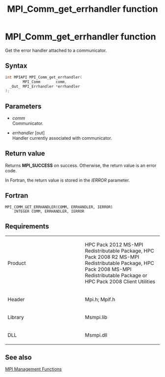 ﻿---
title: MPI_Comm_get_errhandler function
TOCTitle: MPI_Comm_get_errhandler function
ms:assetid: b157e69d-b1ee-4456-940c-decc1d0c95db
ms:mtpsurl: https://msdn.microsoft.com/en-us/library/Dn473272(v=VS.85)
ms:contentKeyID: 59360818
ms.date: 03/28/2018
mtps_version: v=VS.85
f1_keywords:
- MPI_COMM_GET_ERRHANDLER
- mpif/MPI_Comm_get_errhandler
- mpi/MPI_COMM_GET_ERRHANDLER
dev_langs:
- C++
- C
---

# MPI\_Comm\_get\_errhandler function

Get the error handler attached to a communicator.

## Syntax

``` c++
int MPIAPI MPI_Comm_get_errhandler(
        MPI_Comm       comm,
  _Out_ MPI_Errhandler *errhandler
);
```

## Parameters

  - *comm*  
    Communicator.

  - *errhandler* \[out\]  
    Handler currently associated with communicator.

## Return value

Returns **MPI\_SUCCESS** on success. Otherwise, the return value is an error code.

In Fortran, the return value is stored in the *IERROR* parameter.

## Fortran

    MPI_COMM_GET_ERRHANDLER(COMM, ERRHANDLER, IERROR)
        INTEGER COMM, ERRHANDLER, IERROR

## Requirements

<table>
<colgroup>
<col style="width: 50%" />
<col style="width: 50%" />
</colgroup>
<tbody>
<tr class="odd">
<td><p>Product</p></td>
<td><p>HPC Pack 2012 MS-MPI Redistributable Package, HPC Pack 2008 R2 MS-MPI Redistributable Package, HPC Pack 2008 MS-MPI Redistributable Package or HPC Pack 2008 Client Utilities</p></td>
</tr>
<tr class="even">
<td><p>Header</p></td>
<td>Mpi.h;
Mpif.h</td>
</tr>
<tr class="odd">
<td><p>Library</p></td>
<td>Msmpi.lib</td>
</tr>
<tr class="even">
<td><p>DLL</p></td>
<td>Msmpi.dll</td>
</tr>
</tbody>
</table>


## See also

[MPI Management Functions](mpi-management-functions.md)

